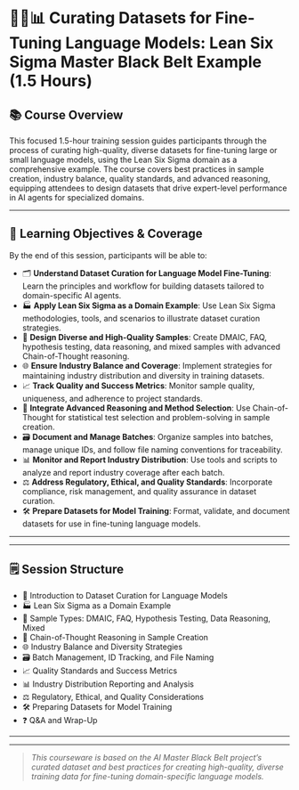 
# 🧑‍💻📊 Curating Datasets for Fine-Tuning Language Models: Lean Six Sigma Master Black Belt Example (1.5 Hours)

## 📚 Course Overview

This focused 1.5-hour training session guides participants through the process of curating high-quality, diverse datasets for fine-tuning large or small language models, using the Lean Six Sigma domain as a comprehensive example. The course covers best practices in sample creation, industry balance, quality standards, and advanced reasoning, equipping attendees to design datasets that drive expert-level performance in AI agents for specialized domains.

---

## 🎯 Learning Objectives & Coverage

By the end of this session, participants will be able to:

 - 🗂️ **Understand Dataset Curation for Language Model Fine-Tuning**: Learn the principles and workflow for building datasets tailored to domain-specific AI agents.
 - 🏭 **Apply Lean Six Sigma as a Domain Example**: Use Lean Six Sigma methodologies, tools, and scenarios to illustrate dataset curation strategies.
 - 🧩 **Design Diverse and High-Quality Samples**: Create DMAIC, FAQ, hypothesis testing, data reasoning, and mixed samples with advanced Chain-of-Thought reasoning.
 - 🌐 **Ensure Industry Balance and Coverage**: Implement strategies for maintaining industry distribution and diversity in training datasets.
 - 📈 **Track Quality and Success Metrics**: Monitor sample quality, uniqueness, and adherence to project standards.
 - 🧠 **Integrate Advanced Reasoning and Method Selection**: Use Chain-of-Thought for statistical test selection and problem-solving in sample creation.
 - 🗃️ **Document and Manage Batches**: Organize samples into batches, manage unique IDs, and follow file naming conventions for traceability.
 - 📊 **Monitor and Report Industry Distribution**: Use tools and scripts to analyze and report industry coverage after each batch.
 - ⚖️ **Address Regulatory, Ethical, and Quality Standards**: Incorporate compliance, risk management, and quality assurance in dataset curation.
 - 🛠️ **Prepare Datasets for Model Training**: Format, validate, and document datasets for use in fine-tuning language models.

---

---

## 🗒️ Session Structure
 - 🚀 Introduction to Dataset Curation for Language Models
 - 🏭 Lean Six Sigma as a Domain Example
 - 🧩 Sample Types: DMAIC, FAQ, Hypothesis Testing, Data Reasoning, Mixed
 - 🧠 Chain-of-Thought Reasoning in Sample Creation
 - 🌐 Industry Balance and Diversity Strategies
 - 🗃️ Batch Management, ID Tracking, and File Naming
 - 📈 Quality Standards and Success Metrics
 - 📊 Industry Distribution Reporting and Analysis
 - ⚖️ Regulatory, Ethical, and Quality Considerations
 - 🛠️ Preparing Datasets for Model Training
 - ❓ Q&A and Wrap-Up

---

---

> *This courseware is based on the AI Master Black Belt project’s curated dataset and best practices for creating high-quality, diverse training data for fine-tuning domain-specific language models.*
